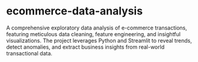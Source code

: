 # ecommerce-data-analysis
A comprehensive exploratory data analysis of e-commerce transactions, featuring meticulous data cleaning, feature engineering, and insightful visualizations. The project leverages Python and Streamlit to reveal trends, detect anomalies, and extract business insights from real-world transactional data.
